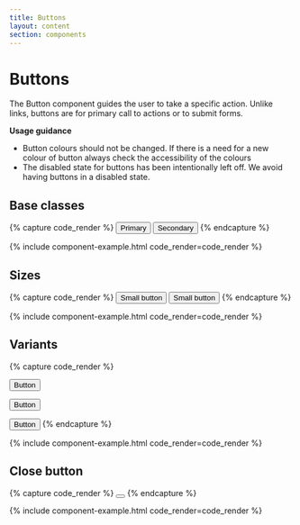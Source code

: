 ```yaml
---
title: Buttons
layout: content
section: components
---
```


# Buttons

The Button component guides the user to take a specific action. Unlike links, buttons are for primary call to actions or to submit forms.

**Usage guidance**

- Button colours should not be changed. If there is a need for a new colour of button always check the accessibility of the colours
- The disabled state for buttons has been intentionally left off. We avoid having buttons in a disabled state. 

## Base classes

{% capture code_render %}
<button type="button" class="btn btn-primary">Primary</button>
<button type="button" class="btn btn-secondary">Secondary</button>
{% endcapture %}

{% include component-example.html code_render=code_render %}

## Sizes

{% capture code_render %}
<button type="button" class="btn btn-primary btn-sm">Small button</button>
<button type="button" class="btn btn-secondary btn-sm">Small button</button>
{% endcapture %}

{% include component-example.html code_render=code_render %}

## Variants

{% capture code_render %}
<!-- Grassy green -->
<button type="button" class="btn btn-info">Button</button>
<!-- Deep rose -->
<button type="button" class="btn btn-danger">Button</button>
<!-- Honey yellow -->
<button type="button" class="btn btn-success">Button</button>
{% endcapture %}

{% include component-example.html code_render=code_render %}


## Close button

{% capture code_render %}
<button type="button" class="btn-close" aria-label="Close"></button>
{% endcapture %}

{% include component-example.html code_render=code_render %}

